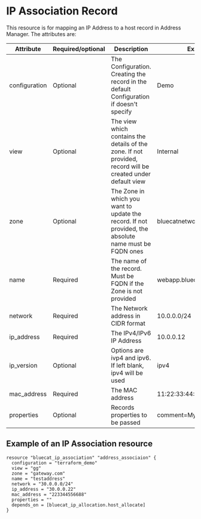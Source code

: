 # IP Association Record
This resource is for mapping an IP Address to a host record in Address Manager. The attributes are:

| Attribute | Required/optional | Description                                                                                                 | Example |
| --- | --- |-------------------------------------------------------------------------------------------------------------| --- |
| configuration | Optional | The Configuration. Creating the record in the default Configuration if doesn't specify                      | Demo |
| view | Optional | The view which contains the details of the zone. If not provided, record will be created under default view | Internal |
| zone | Optional | The Zone in which you want to update the record. If not provided, the absolute name must be FQDN ones       | bluecatnetworks.com |
| name | Required | The name of the record. Must be FQDN if the Zone is not provided                                            | webapp.bluecatnetworks.com |
| network | Required | The Network address in CIDR format                                                                          | 10.0.0.0/24 |
| ip_address | Required | The IPv4/IPv6 IP Address                                                                                    | 10.0.0.12 |
| ip_version    | Optional | Options are ivp4 and ipv6. If left blank, ipv4 will be used                                                 | ipv4                       |
| mac_address | Required | The MAC address                                                                                             | 11:22:33:44:55:66 |
| properties | Optional | Records properties to be passed                                                                             | comment=My comments |

## Example of an IP Association resource

    resource "bluecat_ip_association" "address_associaion" {
      configuration = "terraform_demo"
      view = "gg"
      zone = "gateway.com"
      name = "testaddress"
      network = "30.0.0.0/24"
      ip_address = "30.0.0.22"
      mac_address = "223344556688"
      properties = ""
      depends_on = [bluecat_ip_allocation.host_allocate]
    }